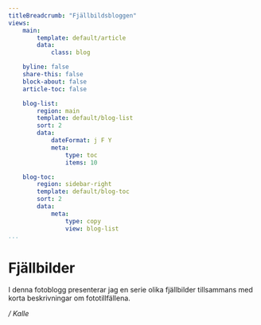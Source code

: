 ```yaml
---
titleBreadcrumb: "Fjällbildsbloggen"
views:
    main:
        template: default/article
        data:
            class: blog

    byline: false
    share-this: false
    block-about: false
    article-toc: false

    blog-list:
        region: main
        template: default/blog-list
        sort: 2
        data:
            dateFormat: j F Y
            meta: 
                type: toc
                items: 10

    blog-toc:
        region: sidebar-right
        template: default/blog-toc
        sort: 2
        data:
            meta: 
                type: copy
                view: blog-list
...
```


Fjällbilder
===========

I denna fotoblogg presenterar jag en serie olika fjällbilder tillsammans med korta beskrivningar om fototillfällena.

*/ Kalle*
